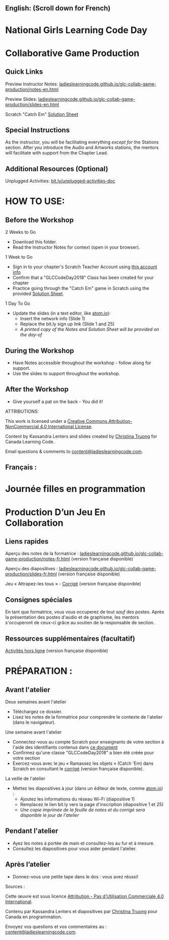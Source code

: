 ## English: (Scroll down for French)

# National Girls Learning Code Day

# Collaborative Game Production

## Quick Links

Preview Instructor Notes: <a href="https://ladieslearningcode.github.io/glc-collab-game-production/notes-en.html">ladieslearningcode.github.io/glc-collab-game-production/notes-en.html</a>

Preview Slides: <a href="https://ladieslearningcode.github.io/glc-collab-game-production/slides-en.html">ladieslearningcode.github.io/glc-collab-game-production/slides-en.html</a>

Scratch "Catch Em" <a href="https://docs.google.com/document/d/116daYtZcZ_OsVc80g6xfr8azoDyKSvYiVFA5xQrrBAc/edit?usp=sharing">Solution Sheet</a>

## Special Instructions

As the instructor, you will be facilitating everything *except for* the Stations section. After you introduce the Audio and Artworks stations, the mentors will facilitate with support from the Chapter Lead.

## Additional Resources (Optional)

Unplugged Activities: <a href="http://bit.ly/unplugged-activities-doc">bit.ly/unplugged-activities-doc</a>


# HOW TO USE:
## Before the Workshop
2 Weeks to Go

* Download this folder.
* Read the Instructor Notes for context (open in your browser).

1 Week to Go

* Sign in to your chapter's Scratch Teacher Account using <a href="https://docs.google.com/document/d/1eLUxo_fwtSpqbp5XuUpKyT_fDkXoHhWtVr02K-CTrwo/edit?usp=sharing">this account info</a>
* Confirm that a "GLCCodeDay2018" Class has been created for your chapter
* Practice going through the "Catch Em" game in Scratch using the provided <a href="https://docs.google.com/document/d/116daYtZcZ_OsVc80g6xfr8azoDyKSvYiVFA5xQrrBAc/edit?usp=sharing">Solution Sheet</a>.

1 Day To Go

* Update the slides (in a text editor, like <a href="https://atom.io/">atom.io</a>):
    * Insert the network info (Slide 1)
    * Replace the bit.ly sign up link (Slide 1 and 25)
    * *A printed copy of the Notes and Solution Sheet will be provided on the day-of*

## During the Workshop
* Have Notes accessible throughout the workshop - follow along for support.
* Use the slides to support throughout the workshop.

## After the Workshop
* Give yourself a pat on the back - You did it!


ATTRIBUTIONS:

This work is licensed under a <a rel="license" href="http://creativecommons.org/licenses/by-nc/4.0/">Creative Commons Attribution-NonCommercial 4.0 International License</a>.

Content by Kassandra Lenters and slides created by [Christina Truong](http://twitter.com/christinatruong) for Canada Learning Code.

Email questions & comments to <content@ladieslearningcode.com>.

## Français :

# Journée filles en programmation

# Production D’un Jeu En Collaboration

## Liens rapides

Aperçu des notes de la formatrice : <a href="https://ladieslearningcode.github.io/glc-collab-game-production/notes-fr.html">ladieslearningcode.github.io/glc-collab-game-production/notes-fr.html</a> (version française disponible)

Aperçu des diapositives : <a href="https://ladieslearningcode.github.io/glc-collab-game-production/slides-fr.html">ladieslearningcode.github.io/glc-collab-game-production/slides-fr.html</a> (version française disponible)

Jeu « Attrapez-les tous » - <a href="https://docs.google.com/document/d/1u_zKi3QSYP5ezvEv3ey6wXKZC7ouSisDchVslEBmRgY/edit?usp=sharing">Corrigé</a> (version française disponible)

## Consignes spéciales

En tant que formatrice, vous vous occuperez de tout *sauf* des postes. Après la présentation des postes d'audio et de graphisme, les mentors s'occuperont de ceux-ci grâce au soutien de la responsable de section.

## Ressources supplémentaires (facultatif)

<a href="https://docs.google.com/document/d/19PQ0b9IB8D77CU9LSKUbNaEBvgsTVyytM_LUf0NGjSY/edit?usp=sharing">Activités hors ligne</a> (version française disponible)


# PRÉPARATION :
## Avant l'atelier
Deux semaines avant l'atelier
* Téléchargez ce dossier.
* Lisez les notes de la formatrice pour comprendre le contexte de l'atelier (dans le navigateur).

Une semaine avant l'atelier

* Connectez-vous au compte Scratch pour enseignants de votre section à l'aide des identifiants contenus dans <a href="https://docs.google.com/document/d/1eLUxo_fwtSpqbp5XuUpKyT_fDkXoHhWtVr02K-CTrwo/edit?usp=sharing">ce document</a>
* Confirmez qu'une classe "GLCCodeDay2018" a bien été créée pour votre section
* Exercez-vous avec le jeu « Ramassez les objets » (Catch 'Em) dans Scratch en consultant le <a href="https://docs.google.com/document/d/1u_zKi3QSYP5ezvEv3ey6wXKZC7ouSisDchVslEBmRgY/edit?usp=sharing">corrigé</a> (version française disponible).

La veille de l'atelier

* Mettez les diapositives à jour (dans un éditeur de texte, comme <a href="https://atom.io/">atom.io</a>) :
    * Ajoutez les informations du réseau Wi-Fi (diapositive 1)
    * Remplacez le lien bit.ly vers la page d'inscription (diapositive 1 et 25)
    * *Une copie imprimée de la feuille de notes et du corrigé sera disponible le jour de l'atelier*

## Pendant l'atelier
* Ayez les notes à portée de main et consultez-les au fur et à mesure.
* Consultez les diapositives pour vous aider pendant l'atelier.

## Après l’atelier
* Donnez-vous une petite tape dans le dos : vous avez réussi!

Sources :

Cette œuvre est sous licence <a rel="license" href="https://creativecommons.org/licenses/by-nc/4.0/deed.fr"> Attribution - Pas d’Utilisation Commerciale 4.0 International</a>.

Contenu par Kassandra Lenters et diapositives par [Christina Truong](http://twitter.com/christinatruong) pour Canada en programmation.

Envoyez vos questions et vos commentaires au : <content@ladieslearningcode.com>.
